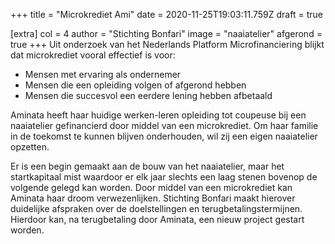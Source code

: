 +++
title = "Microkrediet Ami"
date = 2020-11-25T19:03:11.759Z
draft = true

[extra]
col = 4
author = "Stichting Bonfari"
image = "naaiatelier"
afgerond = true
+++
Uit onderzoek van het Nederlands Platform Microfinanciering blijkt dat microkrediet vooral effectief is voor:

* Mensen met ervaring als ondernemer 
* Mensen die een opleiding volgen of afgerond hebben
* Mensen die succesvol een eerdere lening hebben afbetaald

Aminata heeft haar huidige werken-leren opleiding tot coupeuse bij een naaiatelier gefinancierd door middel van een microkrediet. Om haar familie in de toekomst te kunnen blijven onderhouden, wil zij een eigen naaiatelier opzetten.

Er is een begin gemaakt aan de bouw van het naaiatelier, maar het startkapitaal mist waardoor er elk jaar slechts een laag stenen bovenop de volgende gelegd kan worden. Door middel van een microkrediet kan Aminata haar droom verwezenlijken. Stichting Bonfari maakt hierover duidelijke afspraken over de doelstellingen en terugbetalingstermijnen. Hierdoor kan, na terugbetaling door Aminata, een nieuw project gestart worden.